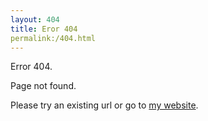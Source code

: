 ```yaml
---
layout: 404
title: Eror 404
permalink:/404.html
---
```

Error 404.

Page not found.

Please try an existing url or go to [my website](https://thetoyking91.github.io).
